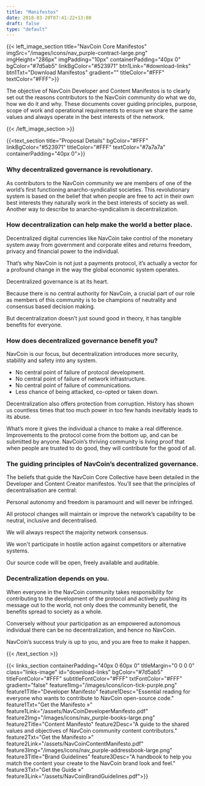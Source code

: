 ```yaml
---
title: "Manifestos"
date: 2018-03-20T07:41:22+13:00
draft: false
type: "default"
---
```

{{< left_image_section
    title="NavCoin Core Manifestos"
    imgSrc="/images/icons/nav_purple-contract-large.png"
    imgHeight="286px"
    imgPadding="10px"
    containerPadding="40px 0"
    bgColor="#7d5ab5"
    linkBgColor="#523971"
    btn1Link="#download-links"
    btn1Txt="Download Manifestos"
    gradient=""
    titleColor="#FFF"
    textColor="#FFF">}}
    <p>The objective of NavCoin Developer and Content Manifestos is to clearly set out the reasons contributors to the NavCoin community do what we do, how we do it and why. These documents cover guiding principles, purpose, scope of work and operational requirements to ensure we share the same values and always operate in the best interests of the network.</p>
{{< /left_image_section >}}

{{<text_section
    title="Proposal Details"
    bgColor="#FFF"
    linkBgColor="#523971"
    titleColor="#FFF"
    textColor="#7a7a7a"
    containerPadding="40px 0">}}

<h3>Why decentralized governance is revolutionary.</h3>

<p>As contributors to the NavCoin community we are members of one of the world’s first functioning anarcho-syndicalist societies. This revolutionary system is based on the belief that when people are free to act in their own best interests they naturally work in the best interests of society as well. Another way to describe to anarcho-syndicalism is decentralization.</p>

<h3>How decentralization can help make the world a better place.</h3>

<p>Decentralized digital currencies like NavCoin take control of the monetary system away from government and corporate elites and returns freedom, privacy and financial power to the individual.</p>

<p>That’s why NavCoin is not just a payments protocol, it’s actually a vector for a profound change in the way the global economic system operates.</p>

<p>Decentralized governance is at its heart.</p>

<p>Because there is no central authority for NavCoin, a crucial part of our role as members of this community is to be champions of neutrality and consensus based decision making.</p>

<p>But decentralization doesn’t just sound good in theory, it has tangible benefits for everyone.</p>

<h3>How does decentralized governance benefit you?</h3>

<p>NavCoin is our focus, but decentralization introduces more security, stability and safety into any system.</p>

<ul>
<li>No central point of failure of protocol development.</li>
<li>No central point of failure of network infrastructure.</li>
<li>No central point of failure of communications.</li>
<li>Less chance of being attacked, co-opted or taken down.</li>
</ul>

<p>Decentralization also offers protection from corruption. History has shown us countless times that too much power in too few hands inevitably leads to its abuse.</p>

<p>What’s more it gives the individual a chance to make a real difference. Improvements to the protocol come from the bottom up, and can be submitted by anyone. NavCoin’s thriving community is living proof that when people are trusted to do good, they will contribute for the good of all.</p>

<h3>The guiding principles of NavCoin’s decentralized governance.</h3>

<p>The beliefs that guide the NavCoin Core Collective have been detailed in the Developer and Content Creator manifestos.
You’ll see that the principles of decentralisation are central:</p>

<p>Personal autonomy and freedom is paramount and will never be infringed.</p>
<p>All protocol changes will maintain or improve the network’s capability to be neutral, inclusive and decentralised.</p>
<p>We will always respect the majority network consensus.</p>
<p>We won't participate in hostile action against competitors or alternative systems.</p>
<p>Our source code will be open, freely available and auditable.</p>

<h3>Decentralization depends on you.</h3>

<p>When everyone in the NavCoin community takes responsibility for contributing to the development of the protocol and actively pushing its message out to the world, not only does the community benefit, the benefits spread to society as a whole.</p>

<p>Conversely without your participation as an empowered autonomous individual there can be no decentralization, and hence no NavCoin.</p>

<p>NavCoin’s success truly is up to you, and you are free to make it happen.</p>

{{< /text_section >}}

{{< links_section
    containerPadding="40px 0 60px 0"
    titleMargin="0 0 0 0"
    class="links-image"
    id="download-links"
    bgColor="#7d5ab5"
    titleFontColor="#FFF"
    subtitleFontColor="#FFF"
    txtFontColor="#FFF"
    gradient="false"
    feature1Img="/images/icons/icon-tick-purple.png"
    feature1Title="Developer Manifesto"
    feature1Desc="Essential reading for everyone who wants to contribute to NavCoin open-source code."
    feature1Txt="Get the Manifesto »"
    feature1Link="/assets/NavCoinDeveloperManifesto.pdf"
    feature2Img="/images/icons/nav_purple-books-large.png"
    feature2Title="Content Manifesto"
    feature2Desc="A guide to the shared values and objectives of NavCoin community content contributors."
    feature2Txt="Get the Manifesto »"
    feature2Link="/assets/NavCoinContentManifesto.pdf"
    feature3Img="/images/icons/nav_purple-addressbook-large.png"
    feature3Title="Brand Guidelines"
    feature3Desc="A handbook to help you match the content your create to the NavCoin brand look and feel."
    feature3Txt="Get the Guide »"
    feature3Link="/assets/NavCoinBrandGuidelines.pdf">}}
